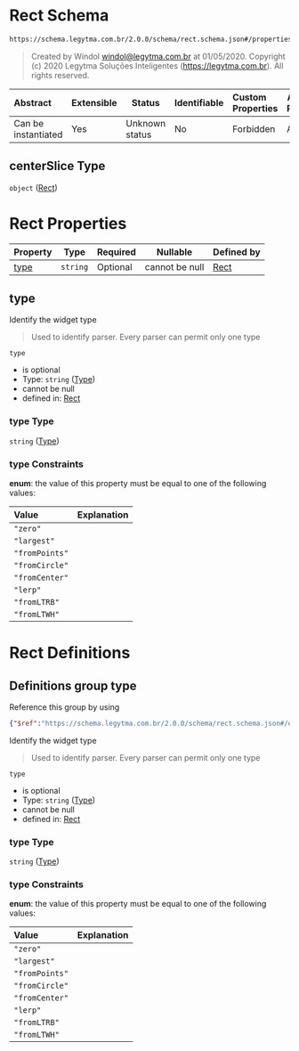 # Rect Schema

```txt
https://schema.legytma.com.br/2.0.0/schema/rect.schema.json#/properties/centerSlice
```




> Created by Windol [windol@legytma.com.br](mailto:windol@legytma.com.br) at 01/05/2020.
> Copyright (c) 2020 Legytma Soluções Inteligentes (<https://legytma.com.br>). All rights reserved.
>

| Abstract            | Extensible | Status         | Identifiable | Custom Properties | Additional Properties | Access Restrictions | Defined In                                                                                      |
| :------------------ | ---------- | -------------- | ------------ | :---------------- | --------------------- | ------------------- | ----------------------------------------------------------------------------------------------- |
| Can be instantiated | Yes        | Unknown status | No           | Forbidden         | Allowed               | none                | [decoration_image.schema.json\*](../schema/decoration_image.schema.json) |

## centerSlice Type

`object` ([Rect](decoration_image-properties-rect.md))

# Rect Properties

| Property      | Type     | Required | Nullable       | Defined by                                                                                                          |
| :------------ | -------- | -------- | -------------- | :------------------------------------------------------------------------------------------------------------------ |
| [type](#type) | `string` | Optional | cannot be null | [Rect](rect-properties-type.md) |

## type

Identify the widget type


> Used to identify parser. Every parser can permit only one type
>

`type`

-   is optional
-   Type: `string` ([Type](rect-properties-type.md))
-   cannot be null
-   defined in: [Rect](rect-properties-type.md)

### type Type

`string` ([Type](rect-properties-type.md))

### type Constraints

**enum**: the value of this property must be equal to one of the following values:

| Value          | Explanation |
| :------------- | ----------- |
| `"zero"`       |             |
| `"largest"`    |             |
| `"fromPoints"` |             |
| `"fromCircle"` |             |
| `"fromCenter"` |             |
| `"lerp"`       |             |
| `"fromLTRB"`   |             |
| `"fromLTWH"`   |             |

# Rect Definitions

## Definitions group type

Reference this group by using

```json
{"$ref":"https://schema.legytma.com.br/2.0.0/schema/rect.schema.json#/definitions/type"}
```

Identify the widget type


> Used to identify parser. Every parser can permit only one type
>

`type`

-   is optional
-   Type: `string` ([Type](rect-definitions-type.md))
-   cannot be null
-   defined in: [Rect](rect-definitions-type.md)

### type Type

`string` ([Type](rect-definitions-type.md))

### type Constraints

**enum**: the value of this property must be equal to one of the following values:

| Value          | Explanation |
| :------------- | ----------- |
| `"zero"`       |             |
| `"largest"`    |             |
| `"fromPoints"` |             |
| `"fromCircle"` |             |
| `"fromCenter"` |             |
| `"lerp"`       |             |
| `"fromLTRB"`   |             |
| `"fromLTWH"`   |             |
